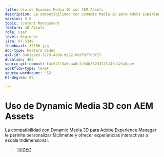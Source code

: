 ```yaml
---
title: Uso de Dynamic Media 3D con AEM Assets
description: La compatibilidad con Dynamic Media 3D para Adobe Experience Manager le permite personalizar fácilmente y ofrecer experiencias interactivas a escala tridimensional
version: 6.5
topic: Content Management
feature: 3D Assets
role: User
level: Beginner
jira: KT-5349
thumbnail: 35156.jpg
doc-type: Feature Video
exl-id: 8462e2e3-3279-4e80-9c22-0dd7077d3f27
duration: 462
source-git-commit: f4c621f3a9caa8c2c64b8323312343fe421a5aee
workflow-type: tm+mt
source-wordcount: '52'
ht-degree: 0%

---
```


# Uso de Dynamic Media 3D con AEM Assets

La compatibilidad con Dynamic Media 3D para Adobe Experience Manager le permite personalizar fácilmente y ofrecer experiencias interactivas a escala tridimensional.

>[!VIDEO](https://video.tv.adobe.com/v/35156?quality=12&learn=on)
